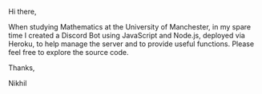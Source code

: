 Hi there,

When studying Mathematics at the University of Manchester, in my spare time I created a Discord Bot using JavaScript and Node.js, deployed via Heroku, to help manage the server and to provide useful functions. Please feel free to explore the source code.

Thanks,

Nikhil
